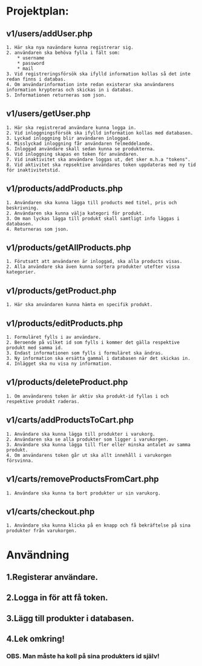 # Projektplan:

## v1/users/addUser.php
    1. Här ska nya navändare kunna registrerar sig.
    2. användaren ska behöva fylla i fält som:
        * username
        * password
        * mail
    3. Vid registreringsförsök ska ifylld information kollas så det inte redan finns i databas.
    4. Om användarinformation inte redan existerar ska användarens information krypteras och skickas in i databas.
    5. Informationen returneras som json.

## v1/users/getUser.php
    1. Här ska registrerad användare kunna logga in.
    2. Vid inloggningsförsök ska ifylld information kollas med databasen.
    3. Lyckad inloggning blir användaren inloggad.
    4. Misslyckad inloggning får användaren felmeddelande.
    5. Inloggad användare skall sedan kunna se produkterna.
    6. Vid inloggning skapas en token för användaren.
    7. Vid inaktivitet ska användare loggas ut, det sker m.h.a "tokens".
    8. Vid aktivitet ska repsektive användares token uppdateras med ny tid för inaktivitetstid.

## v1/products/addProducts.php
    1. Användaren ska kunna lägga till products med titel, pris och beskrivning.
    2. Användaren ska kunna välja kategori för produkt.
    3. Om man lyckas lägga till produkt skall samtligt info läggas i databasen.
    4. Returneras som json.

## v1/products/getAllProducts.php
    1. Förutsatt att användaren är inloggad, ska alla products visas.
    2. Alla användare ska även kunna sortera produkter utefter vissa kategorier.

## v1/products/getProduct.php
    1. Här ska användaren kunna hämta en specifik produkt.

## v1/products/editProducts.php
    1. Formuläret fylls i av användare.
    2. Beroende på vilket id som fylls i kommer det gälla respektive produkt med samma id.
    3. Endast informationen som fylls i formuläret ska ändras.
    3. Ny information ska ersätta gammal i databasen när det skickas in.
    4. Inlägget ska nu visa ny information.

## v1/products/deleteProduct.php
    1. Om användarens token är aktiv ska produkt-id fyllas i och respektive produkt raderas.

## v1/carts/addProductsToCart.php
    1. Användare ska kunna lägga till produkter i varukorg.
    2. Användaren ska se alla produkter som ligger i varukorgen.
    3. Användare ska kunna lägga till fler eller minska antalet av samma produkt.
    4. Om användarens token går ut ska allt innehåll i varukorgen försvinna.

## v1/carts/removeProductsFromCart.php
    1. Användare ska kunna ta bort produkter ur sin varukorg.

## v1/carts/checkout.php
    1. Användare ska kunna klicka på en knapp och få bekräftelse på sina produkter från varukorgen.
     
# Användning

## 1.Registerar användare.

## 2.Logga in för att få token.

## 3.Lägg till produkter i databasen.

## 4.Lek omkring!

### OBS. Man måste ha koll på sina produkters id själv!
